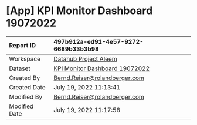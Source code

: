 



# [App] KPI Monitor Dashboard 19072022

|Report ID|497b912a-ed91-4e57-9272-6689b33b3b98|
| :--- | :--- |
|Workspace|[Datahub Project Aleem](../Workspaces/Datahub-Project-Aleem.md)|
|Dataset|[KPI Monitor Dashboard 19072022](../Datasets/KPI-Monitor-Dashboard-19072022.md)|
|Created By|Bernd.Reiser@rolandberger.com|
|Created Date|July 19, 2022 11:13:41|
|Modified By|Bernd.Reiser@rolandberger.com|
|Modified Date|July 19, 2022 11:17:58|

